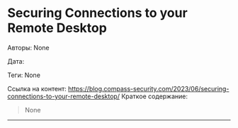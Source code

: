 # Securing Connections to your Remote Desktop

Авторы: 
None

Дата: 

Теги: 
None

Ссылка на контент: 
https://blog.compass-security.com/2023/06/securing-connections-to-your-remote-desktop/
Краткое содержание: 

<blockquote>
None<br> 
</blockquote>

---

